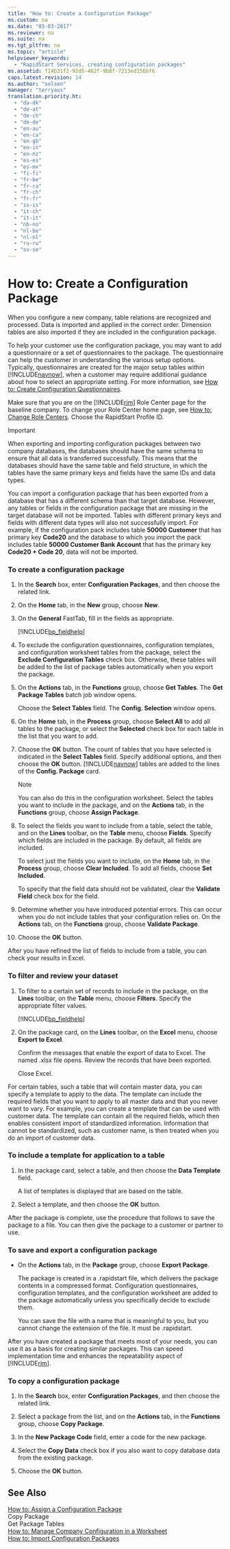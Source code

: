 ```yaml
---
title: "How to: Create a Configuration Package"
ms.custom: na
ms.date: "03-03-2017"
ms.reviewer: na
ms.suite: na
ms.tgt_pltfrm: na
ms.topic: "article"
helpviewer_keywords: 
  - "RapidStart Services, creating configuration packages"
ms.assetid: f14b31f2-92d5-462f-9b8f-7213ed156bf6
caps.latest.revision: 14
ms.author: "solsen"
manager: "terryaus"
translation.priority.ht: 
  - "da-dk"
  - "de-at"
  - "de-ch"
  - "de-de"
  - "en-au"
  - "en-ca"
  - "en-gb"
  - "en-in"
  - "en-nz"
  - "es-es"
  - "es-mx"
  - "fi-fi"
  - "fr-be"
  - "fr-ca"
  - "fr-ch"
  - "fr-fr"
  - "is-is"
  - "it-ch"
  - "it-it"
  - "nb-no"
  - "nl-be"
  - "nl-nl"
  - "ru-ru"
  - "sv-se"
---
```

# How to: Create a Configuration Package
When you configure a new company, table relations are recognized and processed. Data is imported and applied in the correct order. Dimension tables are also imported if they are included in the configuration package.  
  
 To help your customer use the configuration package, you may want to add a questionnaire or a set of questionnaires to the package. The questionnaire can help the customer in understanding the various setup options. Typically, questionnaires are created for the major setup tables within [!INCLUDE[navnow](../ApplicationDesign/includes/navnow_md.md)], when a customer may require additional guidance about how to select an appropriate setting. For more information, see [How to: Create Configuration Questionnaires](../SetupAndAdministration/how-to-create-configuration-questionnaires.md).  
  
 Make sure that you are on the [!INCLUDE[rim](../Roles/includes/rim_md.md)] Role Center page for the baseline company. To change your Role Center home page, see [How to: Change Role Centers](../GettingStarted/how-to-change-role-centers.md). Choose the RapidStart Profile ID.  
  
> [!IMPORTANT]  
>  When exporting and importing configuration packages between two company databases, the databases should have the same schema to ensure that all data is transferred successfully. This means that the databases should have the same table and field structure, in which the tables have the same primary keys and fields have the same IDs and data types.  
>   
>  You can import a configuration package that has been exported from a database that has a different schema than that target database. However, any tables or fields in the configuration package that are missing in the target database will not be imported. Tables with different primary keys and fields with different data types will also not successfully import. For example, if the configuration pack includes table **50000 Customer** that has primary key **Code20** and the database to which you import the pack includes table **50000 Customer Bank Account** that has the primary key **Code20 \+ Code 20**, data will not be imported.  
  
### To create a configuration package  
  
1.  In the **Search** box, enter **Configuration Packages**, and then choose the related link.  
  
2.  On the **Home** tab, in the **New** group, choose **New**.  
  
3.  On the **General** FastTab, fill in the fields as appropriate.  
  
     [!INCLUDE[bp_fieldhelp]()]  
  
4.  To exclude the configuration questionnaires, configuration templates, and configuration worksheet tables from the package, select the **Exclude Configuration Tables** check box. Otherwise, these tables will be added to the list of package tables automatically when you export the package.  
  
5.  On the **Actions** tab, in the **Functions** group, choose **Get Tables**. The **Get Package Tables** batch job window opens.  
  
     Choose the **Select Tables** field. The **Config. Selection** window opens.  
  
6.  On the **Home** tab, in the **Process** group, choose **Select All** to add all tables to the package, or select the **Selected** check box for each table in the list that you want to add.  
  
7.  Choose the **OK** button. The count of tables that you have selected is indicated in the **Select Tables** field. Specify additional options, and then choose the **OK** button. [!INCLUDE[navnow](../ApplicationDesign/includes/navnow_md.md)] tables are added to the lines of the **Config. Package** card.  
  
    > [!NOTE]  
    >  You can also do this in the configuration worksheet. Select the tables you want to include in the package, and on the **Actions** tab, in the **Functions** group, choose **Assign Package**.  
  
8.  To select the fields you want to include from a table, select the table, and on the **Lines** toolbar, on the **Table** menu, choose **Fields**. Specify which fields are included in the package. By default, all fields are included.  
  
     To select just the fields you want to include, on the **Home** tab, in the **Process** group, choose **Clear Included**. To add all fields, choose **Set Included**.  
  
     To specify that the field data should not be validated, clear the **Validate Field** check box for the field.  
  
9. Determine whether you have introduced potential errors. This can occur when you do not include tables that your configuration relies on. On the **Actions** tab, on the **Functions** group, choose **Validate Package**.  
  
10. Choose the **OK** button.  
  
 After you have refined the list of fields to include from a table, you can check your results in Excel.  
  
### To filter and review your dataset  
  
1.  To filter to a certain set of records to include in the package, on the **Lines** toolbar, on the **Table** menu, choose **Filters**. Specify the appropriate filter values.  
  
     [!INCLUDE[bp_fieldhelp]()]  
  
2.  On the package card, on the **Lines** toolbar, on the **Excel** menu, choose **Export to Excel**.  
  
     Confirm the messages that enable the export of data to Excel. The named .xlsx file opens. Review the records that have been exported.  
  
     Close Excel.  
  
 For certain tables, such a table that will contain master data, you can specify a template to apply to the data. The template can include the required fields that you want to apply to all master data and that you never want to vary. For example, you can create a template that can be used with customer data. The template can contain all the required fields, which then enables consistent import of standardized information. Information that cannot be standardized, such as customer name, is then treated when you do an import of customer data.  
  
### To include a template for application to a table  
  
1.  In the package card, select a table, and then choose the **Data Template** field.  
  
     A list of templates is displayed that are based on the table.  
  
2.  Select a template, and then choose the **OK** button.  
  
 After the package is complete, use the procedure that follows to save the package to a file. You can then give the package to a customer or partner to use.  
  
### To save and export a configuration package  
  
-   On the **Actions** tab, in the **Package** group, choose **Export Package**.  
  
     The package is created in a .rapidstart file, which delivers the package contents in a compressed format. Configuration questionnaires, configuration templates, and the configuration worksheet are added to the package automatically unless you specifically decide to exclude them.  
  
     You can save the file with a name that is meaningful to you, but you cannot change the extension of the file. It must be .rapidstart.  
  
 After you have created a package that meets most of your needs, you can use it as a basis for creating similar packages. This can speed implementation time and enhances the repeatability aspect of [!INCLUDE[rim](../Roles/includes/rim_md.md)].  
  
### To copy a configuration package  
  
1.  In the **Search** box, enter **Configuration Packages**, and then choose the related link.  
  
2.  Select a package from the list, and on the **Actions** tab, in the **Functions** group, choose **Copy Package**.  
  
3.  In the **New Package Code** field, enter a code for the new package.  
  
4.  Select the **Copy Data** check box if you also want to copy database data from the existing package.  
  
5.  Choose the **OK** button.  
  
## See Also  
 [How to: Assign a Configuration Package](../SetupAndAdministration/how-to-assign-a-configuration-package.md)   
 Copy Package   
 Get Package Tables   
 [How to: Manage Company Configuration in a Worksheet](../SetupAndAdministration/how-to-manage-company-configuration-in-a-worksheet.md)   
 [How to: Import Configuration Packages](../SetupAndAdministration/how-to-import-configuration-packages.md)